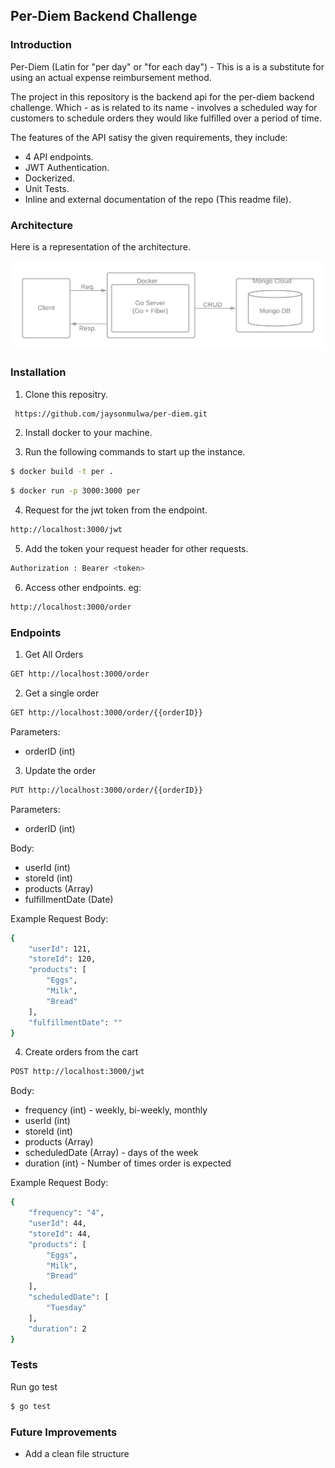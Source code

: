 ## Per-Diem Backend Challenge

### Introduction

Per-Diem (Latin for "per day" or "for each day") - This is a is a substitute for using an actual expense reimbursement method.

The project in this repository is the backend api for the per-diem backend challenge. Which - as is related to its name - involves a scheduled way for customers to schedule orders they would like fulfilled over a period of time.

The features of the API satisy the given requirements, they include:
- 4 API endpoints.
- JWT Authentication.
- Dockerized.
- Unit Tests.
- Inline and external documentation of the repo (This readme file).

### Architecture

Here is a representation of the architecture.

![alt text](https://github.com/jaysonmulwa/per-diem/blob/main/arch.png?raw=true)

### Installation

1. Clone this repositry.
```bash
 https://github.com/jaysonmulwa/per-diem.git
```

2. Install docker to your machine.


3. Run the following commands to start up the instance.
```bash
$ docker build -t per .
```
```bash
$ docker run -p 3000:3000 per
```

4. Request for the jwt token from the endpoint.
```bash
http://localhost:3000/jwt
```

5. Add the token your request header for other requests.
```bash
Authorization : Bearer <token>
```

6. Access other endpoints. eg:
```bash
http://localhost:3000/order
```


### Endpoints

1. Get All Orders
```bash
GET http://localhost:3000/order
```



2. Get a single order
```bash
GET http://localhost:3000/order/{{orderID}}
```
Parameters: 
- orderID (int)



3. Update the order
```bash
PUT http://localhost:3000/order/{{orderID}}
```
Parameters: 
- orderID (int)

Body: 
- userId (int)
- storeId (int)
- products (Array)
- fulfillmentDate (Date)

Example Request Body:
```bash
{
    "userId": 121,
    "storeId": 120,
    "products": [
        "Eggs",
        "Milk",
        "Bread"
    ],
    "fulfillmentDate": ""
}
```


4. Create orders from the cart
```bash
POST http://localhost:3000/jwt
```
Body: 
- frequency (int) - weekly, bi-weekly, monthly
- userId (int)
- storeId (int)
- products (Array)
- scheduledDate (Array) - days of the week
- duration (int) - Number of times order is expected

Example Request Body:
```bash
{
    "frequency": "4",
    "userId": 44,
    "storeId": 44,
    "products": [
        "Eggs",
        "Milk",
        "Bread"
    ],
    "scheduledDate": [
    	"Tuesday"
    ],
    "duration": 2
}
```


### Tests
Run go test
```bash
$ go test
```

### Future Improvements
- Add a clean file structure


